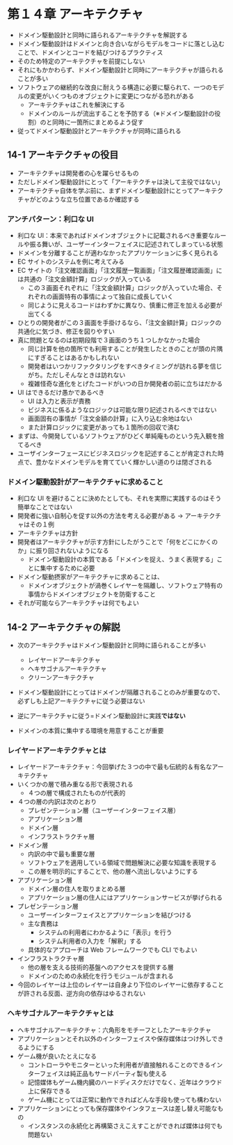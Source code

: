 # 第１４章 アーキテクチャ

- ドメイン駆動設計と同時に語られるアーキテクチャを解説する
- ドメイン駆動設計はドメインと向き合いながらモデルをコードに落とし込むことで、ドメインとコードを結びつけるプラクティス
- そのため特定のアーキテクチャを前提にしない
- それにもかかわらず、ドメイン駆動設計と同時にアーキテクチャが語られることが多い
- ソフトウェアの継続的な改良に耐えうる構造に必要に駆られて、一つのモデルの変更がいくつものオブジェクトに変更につながる恐れがある
  - アーキテクチャはこれを解決にする
  - ドメインのルールが流出することを予防する（※ドメイン駆動設計の役割）のと同時に一箇所にまとめるよう促す
- 従ってドメイン駆動設計とアーキテクチャが同時に語られる

## 14-1 アーキテクチャの役目

- アーキテクチャは開発者の心を躍らせるもの
- ただしドメイン駆動設計にとって「アーキテクチャは決して主役ではない」
- アーキテクチャ自体を学ぶ前に、まずドメイン駆動設計にとってアーキテクチャがどのような立ち位置であるか確認する

### アンチパターン：利口な UI

- 利口な UI：本来であればドメインオブジェクトに記載されるべき重要なルールや振る舞いが、ユーザーインターフェイスに記述されてしまっている状態
- ドメインを分離することが適わなかったアプリケーションに多く見られる
- EC サイトのシステムを例に考えてみる
- EC サイトの「注文確認画面」「注文履歴一覧画面」「注文履歴確認画面」には共通の「注文金額計算」ロジックが入っている
  - この３画面それぞれに「注文金額計算」ロジックが入っていた場合、それぞれの画面特有の事情によって独自に成長していく
  - 同じように見えるコードはわずかに異なり、慎重に修正を加える必要が出てくる
- ひとりの開発者がこの３画面を手掛けるなら、「注文金額計算」ロジックの共通化に気づき、修正を図りやすい
- 真に問題となるのは初期段階で３画面のうち１つしかなかった場合
  - 同じ計算を他の箇所でも利用することが発生したときのことが頭の片隅にすぎることはあるかもしれない
  - 開発者はいつかリファクタリングをすべきタイミングが訪れる夢を信じがち。ただしそんなときは訪れない
  - 複雑怪奇な進化をとげたコードがいつの日か開発者の前に立ちはだかる
- UI はできるだけ愚かであるべき
  - UI は入力と表示が責務
  - ビジネスに係るようなロジックは可能な限り記述されるべきではない
  - 画面固有の事情が「注文金額の計算」に入り込む余地はない
  - また計算ロジックに変更があっても１箇所の回収で済む
- まずは、今開発しているソフトウェアがひどく単純庵ものという先入観を捨てるべき
- ユーザインターフェースにビジネスロジックを記述することが肯定された時点で、豊かなドメインモデルを育てていく輝かしい道のりは閉ざされる

### ドメイン駆動設計がアーキテクチャに求めること

- 利口な UI を避けることに決めたとしても、それを実際に実践するのはそう簡単なことではない
- 開発者に強い自制心を促す以外の方法を考える必要がある → アーキテクチャはその１例
- アーキテクチャは方針
- 開発者はアーキテクチャが示す方針にしたがうことで「何をどこにかくのか」に振り回されないようになる
  - ドメイン駆動設計の本質である「ドメインを捉え、うまく表現する」ことに集中するために必要
- ドメイン駆動摂家がアーキテクチャに求めることは、
  - ドメインオブジェクトが渦巻くレイヤーを隔離し、ソフトウェア特有の事情からドメインオブジェクトを防衛すること
- それが可能ならアーキテクチャは何でもよい

## 14-2 アーキテクチャの解説

- 次のアーキテクチャはドメイン駆動設計と同時に語られることが多い

  - レイヤードアーキテクチャ
  - ヘキサゴナルアーキテクチャ
  - クリーンアーキテクチャ

- ドメイン駆動設計にとってはドメインが隔離されることのみが重要なので、必ずしも上記アーキテクチャに従う必要はない
- 逆にアーキテクチャに従う=ドメイン駆動設計に実践**ではない**
- ドメインの本質に集中する環境を用意することが重要

### レイヤードアーキテクチャとは

- レイヤードアーキテクチャ：今回挙げた３つの中で最も伝統的＆有名なアーキテクチャ
- いくつかの層で積み重なる形で表現される
  - ４つの層で構成されたものが代表的
- ４つの層の内訳は次のとおり
  - プレゼンテーション層（ユーザーインターフェイス層）
  - アプリケーション層
  - ドメイン層
  - インフラストラクチャ層
- ドメイン層
  - 内訳の中で最も重要な層
  - ソフトウェアを適用している領域で問題解決に必要な知識を表現する
  - この層を明示的にすることで、他の層へ流出しないようにする
- アプリケーション層
  - ドメイン層の住人を取りまとめる層
  - アプリケーション層の住人にはアプリケーションサービスが挙げられる
- プレゼンテーション層
  - ユーザーインターフェイスとアプリケーションを結びつける
  - 主な責務は
    - システムの利用者にわかるように「表示」を行う
    - システム利用者の入力を「解釈」する
  - 具体的なアプローチは Web フレームワークでも CLI でもよい
- インフラストラクチャ層
  - 他の層を支える技術的基盤へのアクセスを提供する層
  - ドメインのための永続化を行うモジュールが含まれる
- 今回のレイヤーは上位のレイヤーは自身より下位のレイヤーに依存することが許される反面、逆方向の依存はゆるされない

### ヘキサゴナルアーキテクチャとは

- ヘキサゴナルアーキテクチャ：六角形をモチーフとしたアーキテクチャ
- アプリケーションとそれ以外のインターフェイスや保存媒体はつけ外しできるようにする
- ゲーム機が良いたとえになる
  - コントローラやモニターといった利用者が直接触れることのできるインターフェイスは純正品もサードパーティ製も使える
  - 記憶媒体もゲーム機内臓のハードディスクだけでなく、近年はクラウド上に保存できる
  - ゲーム機にとっては正常に動作できればどんな手段も使っても構わない
- アプリケーションにとっても保存媒体やインタフェースは差し替え可能なもの
  - インスタンスの永続化と再構築さえこえすことができれば媒体は何でも問題ない
